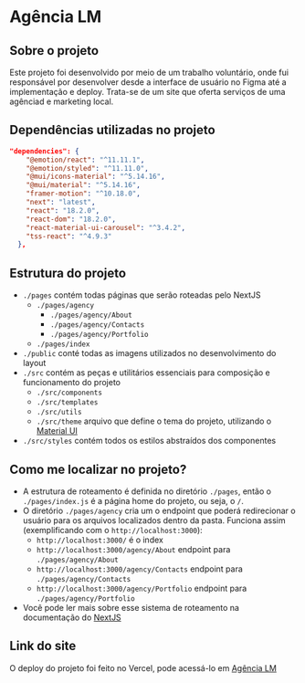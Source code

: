 # Agência LM

## Sobre o projeto

Este projeto foi desenvolvido por meio de um trabalho voluntário, onde fui responsável por desenvolver desde a interface de usuário no Figma até a implementação e deploy. Trata-se de um site que oferta serviços de uma agênciad e marketing local.

## Dependências utilizadas no projeto

```json
"dependencies": {
    "@emotion/react": "^11.11.1",
    "@emotion/styled": "^11.11.0",
    "@mui/icons-material": "^5.14.16",
    "@mui/material": "^5.14.16",
    "framer-motion": "^10.18.0",
    "next": "latest",
    "react": "18.2.0",
    "react-dom": "18.2.0",
    "react-material-ui-carousel": "^3.4.2",
    "tss-react": "^4.9.3"
  },
```

## Estrutura do projeto

- `./pages` contém todas páginas que serão roteadas pelo NextJS
    - `./pages/agency`
        - `./pages/agency/About`
        - `./pages/agency/Contacts`
        - `./pages/agency/Portfolio`
    - `./pages/index`
- `./public` conté todas as imagens utilizados no desenvolvimento do layout
- `./src` contém as peças e utilitários essenciais para composição e funcionamento do projeto
    - `./src/components`
    - `./src/templates`
    - `./src/utils`
    - `./src/theme` arquivo que define o tema do projeto, utilizando o [Material UI]()
- `./src/styles` contém todos os estilos abstraídos dos componentes

## Como me localizar no projeto?

- A estrutura de roteamento é definida no diretório `./pages`, então o `./pages/index.js` é a página home do projeto, ou seja, o `/`.
- O diretório `./pages/agency` cria um o endpoint que poderá redirecionar o usuário para os arquivos localizados dentro da pasta. Funciona assim (exemplificando com o `http://localhost:3000`):
    - `http://localhost:3000/` é o index
    - `http://localhost:3000/agency/About` endpoint para `./pages/agency/About`
    - `http://localhost:3000/agency/Contacts` endpoint para `./pages/agency/Contacts`
    - `http://localhost:3000/agency/Portfolio` endpoint para `./pages/agency/Portfolio`
- Você pode ler mais sobre esse sistema de roteamento na documentação do [NextJS](https://nextjs.org)

## Link do site

O deploy do projeto foi feito no Vercel, pode acessá-lo em [Agência LM](https://pagina-sm-next-apqvbc3ph.vercel.app)